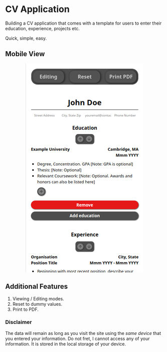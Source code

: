 # CV Application

Building a CV application that comes with a template for users to enter their education, experience, projects etc.

Quick, simple, easy.

## Mobile View

<p align="center">
    <img src="./src/assets/mvp.png">
</p>

## Additional Features

1. Viewing / Editing modes.
1. Reset to dummy values.
1. Print to PDF.

### Disclaimer

The data will remain as long as you visit the site using the _same device_ that you entered your information.
Do not fret, I cannot access any of your information. It is stored in the local storage of your device.
